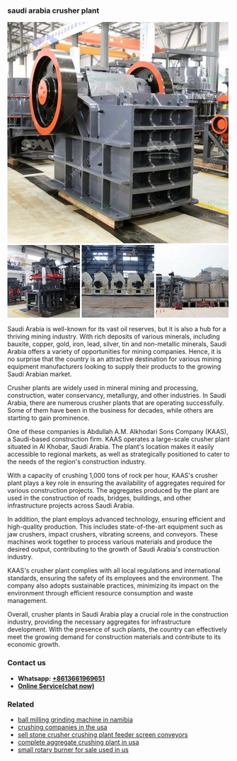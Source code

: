 <h3>saudi arabia crusher plant</h3><img src='1704857037.jpg' alt=''><p>Saudi Arabia is well-known for its vast oil reserves, but it is also a hub for a thriving mining industry. With rich deposits of various minerals, including bauxite, copper, gold, iron, lead, silver, tin and non-metallic minerals, Saudi Arabia offers a variety of opportunities for mining companies. Hence, it is no surprise that the country is an attractive destination for various mining equipment manufacturers looking to supply their products to the growing Saudi Arabian market.</p><p>Crusher plants are widely used in mineral mining and processing, construction, water conservancy, metallurgy, and other industries. In Saudi Arabia, there are numerous crusher plants that are operating successfully. Some of them have been in the business for decades, while others are starting to gain prominence.</p><p>One of these companies is Abdullah A.M. Alkhodari Sons Company (KAAS), a Saudi-based construction firm. KAAS operates a large-scale crusher plant situated in Al Khobar, Saudi Arabia. The plant's location makes it easily accessible to regional markets, as well as strategically positioned to cater to the needs of the region's construction industry.</p><p>With a capacity of crushing 1,000 tons of rock per hour, KAAS's crusher plant plays a key role in ensuring the availability of aggregates required for various construction projects. The aggregates produced by the plant are used in the construction of roads, bridges, buildings, and other infrastructure projects across Saudi Arabia.</p><p>In addition, the plant employs advanced technology, ensuring efficient and high-quality production. This includes state-of-the-art equipment such as jaw crushers, impact crushers, vibrating screens, and conveyors. These machines work together to process various materials and produce the desired output, contributing to the growth of Saudi Arabia's construction industry.</p><p>KAAS's crusher plant complies with all local regulations and international standards, ensuring the safety of its employees and the environment. The company also adopts sustainable practices, minimizing its impact on the environment through efficient resource consumption and waste management.</p><p>Overall, crusher plants in Saudi Arabia play a crucial role in the construction industry, providing the necessary aggregates for infrastructure development. With the presence of such plants, the country can effectively meet the growing demand for construction materials and contribute to its economic growth.</p><h3>Contact us</h3><ul><li><strong>Whatsapp:&nbsp;<a href="https://wa.me/8613661969651">+8613661969651</a></strong></li><li><a href="https://swt.shibang-china.com/?git&amp;zhl&amp;saudi arabia crusher plant"><strong>Online Service(chat now)</strong></a></li></ul><h3>Related</h3><ul><li><a href='ball milling grinding machine in namibia.md'>ball milling grinding machine in namibia</a></li><li><a href='crushing companies in the usa.md'>crushing companies in the usa</a></li><li><a href='sell stone crusher crushing plant feeder screen conveyors.md'>sell stone crusher crushing plant feeder screen conveyors</a></li><li><a href='complete aggregate crushing plant in usa.md'>complete aggregate crushing plant in usa</a></li><li><a href='small rotary burner for sale used in us.md'>small rotary burner for sale used in us</a></li></ul>